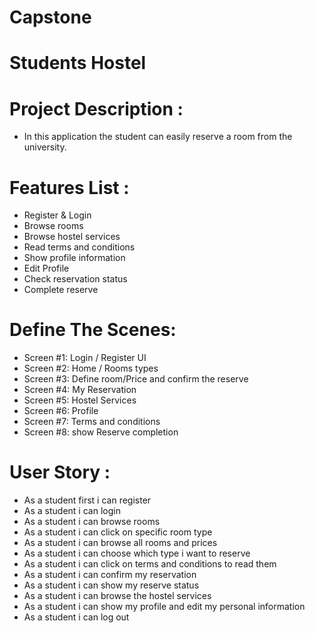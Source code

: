 # Capstone

# Students Hostel
 
# Project Description :
- In this application the student can easily reserve a room from the university.

# Features List :
- Register & Login
- Browse rooms
- Browse hostel services
- Read terms and conditions
- Show profile information
- Edit Profile
- Check reservation status
- Complete reserve


#  Define The Scenes:
- Screen #1: Login / Register UI
- Screen #2: Home / Rooms types
- Screen #3: Define room/Price and confirm the reserve
- Screen #4: My Reservation 
- Screen #5: Hostel Services
- Screen #6: Profile
- Screen #7: Terms and conditions
- Screen #8: show Reserve completion  

# User Story :
- As a student first i can register
- As a student i can login
- As a student i can browse rooms 
- As a student i can click on specific room type 
- As a student i can browse all rooms and prices 
- As a student i can choose which type i want to reserve
- As a student i can click on terms and conditions to read them
- As a student i can confirm my reservation
- As a student i can show my reserve status
- As a student i can browse the hostel services
- As a student i can show my profile and edit my personal information
- As a student i can log out
